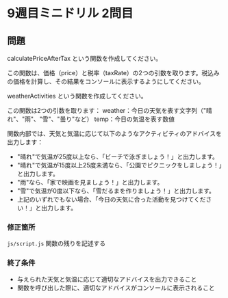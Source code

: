 # 9週目ミニドリル 2問目

## 問題

calculatePriceAfterTax という関数を作成してください。

この関数は、価格（price）と税率（taxRate）の2つの引数を取ります。税込みの価格を計算し、その結果をコンソールに表示するようにしてください。

weatherActivities という関数を作成してください。

この関数は2つの引数を取ります：
weather：今日の天気を表す文字列（"晴れ"、"雨"、"雪"、"曇り"など）
temp：今日の気温を表す数値

関数内部では、天気と気温に応じて以下のようなアクティビティのアドバイスを出力します：
- "晴れ"で気温が25度以上なら、「ビーチで泳ぎましょう！」と出力します。
- "晴れ"で気温が15度以上25度未満なら、「公園でピクニックをしましょう！」と出力します。
- "雨"なら、「家で映画を見ましょう！」と出力します。
- "雪"で気温が0度以下なら、「雪だるまを作りましょう！」と出力します。
- 上記のいずれでもない場合、「今日の天気に合った活動を見つけてください！」と出力します。

### 修正箇所

`js/script.js`
関数の残りを記述する

### 終了条件

- 与えられた天気と気温に応じて適切なアドバイスを出力できること
- 関数を呼び出した際に、適切なアドバイスがコンソールに表示されること
